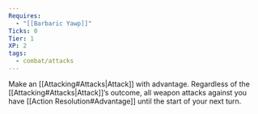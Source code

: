 ```yaml
---
Requires:
  - "[[Barbaric Yawp]]"
Ticks: 0
Tier: 1
XP: 2
tags:
  - combat/attacks
---
```

Make an [[Attacking#Attacks|Attack]] with advantage. Regardless of the [[Attacking#Attacks|Attack]]’s outcome, all weapon attacks against you have [[Action Resolution#Advantage]] until the start of your next turn.